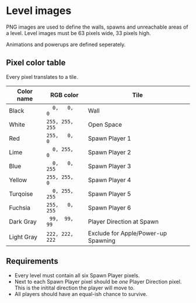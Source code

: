 # Level images

PNG images are used to define the walls, spawns and unreachable areas of a level.
Level images must be 63 pixels wide, 33 pixels high.

Animations and powerups are defined seperately.

## Pixel color table

Every pixel translates to a tile.

| Color name | RGB color       | Tile                                   |
|------------|-----------------|----------------------------------------|
| Black      | `  0,   0,   0` | Wall                                   |
| White      | `255, 255, 255` | Open Space                             |
| Red        | `255,   0,   0` | Spawn Player 1                         |
| Lime       | `  0, 255,   0` | Spawn Player 2                         |
| Blue       | `  0,   0, 255` | Spawn Player 3                         |
| Yellow     | `255, 255,   0` | Spawn Player 4                         |
| Turqoise   | `  0, 255, 255` | Spawn Player 5                         |
| Fuchsia    | `255,   0, 255` | Spawn Player 6                         |
| Dark Gray  | ` 99,  99,  99` | Player Direction at Spawn              |
| Light Gray | `222, 222, 222` | Exclude for Apple/Power-up Spawning    |

##  Requirements

 * Every level must contain all six Spawn Player pixels.
 * Next to each Spawn Player pixel should be *one* Player Direction pixel.
   This is the initital direction the player will move to.
 * All players should have an equal-ish chance to survive.
